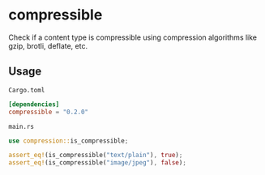 # compressible

Check if a content type is compressible using compression algorithms like gzip,
brotli, deflate, etc.

## Usage

`Cargo.toml`

```toml
[dependencies]
compressible = "0.2.0"
```

`main.rs`

```rs
use compression::is_compressible;

assert_eq!(is_compressible("text/plain"), true);
assert_eq!(is_compressible("image/jpeg"), false);
```
